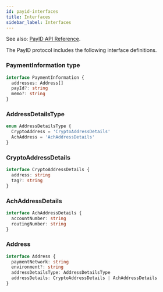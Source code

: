 ```yaml
---
id: payid-interfaces
title: Interfaces
sidebar_label: Interfaces
---
```


See also: [PayID API Reference](https://api.payid.org).

The PayID protocol includes the following interface definitions.

### PaymentInformation type

```ts
interface PaymentInformation {
  addresses: Address[]
  payId?: string
  memo?: string
}
```

### AddressDetailsType

```ts
enum AddressDetailsType {
  CryptoAddress = 'CryptoAddressDetails'
  AchAddress = 'AchAddressDetails'
}
```

### CryptoAddressDetails

```ts
interface CryptoAddressDetails {
  address: string
  tag?: string
}
```

### AchAddressDetails

```ts
interface AchAddressDetails {
  accountNumber: string
  routingNumber: string
}
```

### Address

```ts
interface Address {
  paymentNetwork: string
  environment?: string
  addressDetailsType: AddressDetailsType
  addressDetails: CryptoAddressDetails | AchAddressDetails
}
```
